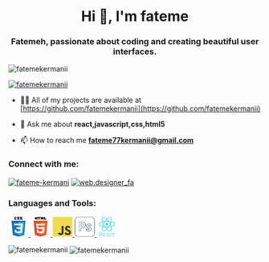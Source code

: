 <h1 align="center">Hi 👋, I'm fateme</h1>
<h3 align="center">Fatemeh, passionate about coding and creating beautiful user interfaces.</h3>

<p align="left"> <img src="https://komarev.com/ghpvc/?username=fatemekermanii&label=Profile%20views&color=0e75b6&style=flat" alt="fatemekermanii" /> </p>

<p align="left"> <a href="https://github.com/ryo-ma/github-profile-trophy"><img src="https://github-profile-trophy.vercel.app/?username=fatemekermanii" alt="fatemekermanii" /></a> </p>

- 👨‍💻 All of my projects are available at [https://github.com/fatemekermanii](https://github.com/fatemekermanii)

- 💬 Ask me about **react,javascript,css,html5**

- 📫 How to reach me **fateme77kermanii@gmail.com**

<h3 align="left">Connect with me:</h3>
<p align="left">
<a href="https://linkedin.com/in/fateme-kermani" target="blank"><img align="center" src="https://raw.githubusercontent.com/rahuldkjain/github-profile-readme-generator/master/src/images/icons/Social/linked-in-alt.svg" alt="fateme-kermani" height="30" width="40" /></a>
<a href="https://instagram.com/web.designer_fa" target="blank"><img align="center" src="https://raw.githubusercontent.com/rahuldkjain/github-profile-readme-generator/master/src/images/icons/Social/instagram.svg" alt="web.designer_fa" height="30" width="40" /></a>
</p>

<h3 align="left">Languages and Tools:</h3>
<p align="left"> <a href="https://www.w3schools.com/css/" target="_blank" rel="noreferrer"> <img src="https://raw.githubusercontent.com/devicons/devicon/master/icons/css3/css3-original-wordmark.svg" alt="css3" width="40" height="40"/> </a> <a href="https://www.w3.org/html/" target="_blank" rel="noreferrer"> <img src="https://raw.githubusercontent.com/devicons/devicon/master/icons/html5/html5-original-wordmark.svg" alt="html5" width="40" height="40"/> </a> <a href="https://developer.mozilla.org/en-US/docs/Web/JavaScript" target="_blank" rel="noreferrer"> <img src="https://raw.githubusercontent.com/devicons/devicon/master/icons/javascript/javascript-original.svg" alt="javascript" width="40" height="40"/> </a> <a href="https://www.photoshop.com/en" target="_blank" rel="noreferrer"> <img src="https://raw.githubusercontent.com/devicons/devicon/master/icons/photoshop/photoshop-line.svg" alt="photoshop" width="40" height="40"/> </a> <a href="https://reactjs.org/" target="_blank" rel="noreferrer"> <img src="https://raw.githubusercontent.com/devicons/devicon/master/icons/react/react-original-wordmark.svg" alt="react" width="40" height="40"/> </a> </p>

<p><img align="left" src="https://github-readme-stats.vercel.app/api/top-langs?username=fatemekermanii&show_icons=true&locale=en&layout=compact" alt="fatemekermanii" /></p>

<p>&nbsp;<img align="center" src="https://github-readme-stats.vercel.app/api?username=fatemekermanii&show_icons=true&locale=en" alt="fatemekermanii" /></p>
